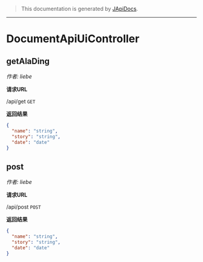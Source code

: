 > This documentation is generated by [JApiDocs](https://japidocs.agilestudio.cn/).
---
# DocumentApiUiController
## getAlaDing

*作者: liebe*

**请求URL**

/api/get `GET` 

**返回结果**

```json
{
  "name": "string",
  "story": "string",
  "date": "date"
}
```
## post

*作者: liebe*

**请求URL**

/api/post `POST` 

**返回结果**

```json
{
  "name": "string",
  "story": "string",
  "date": "date"
}
```
